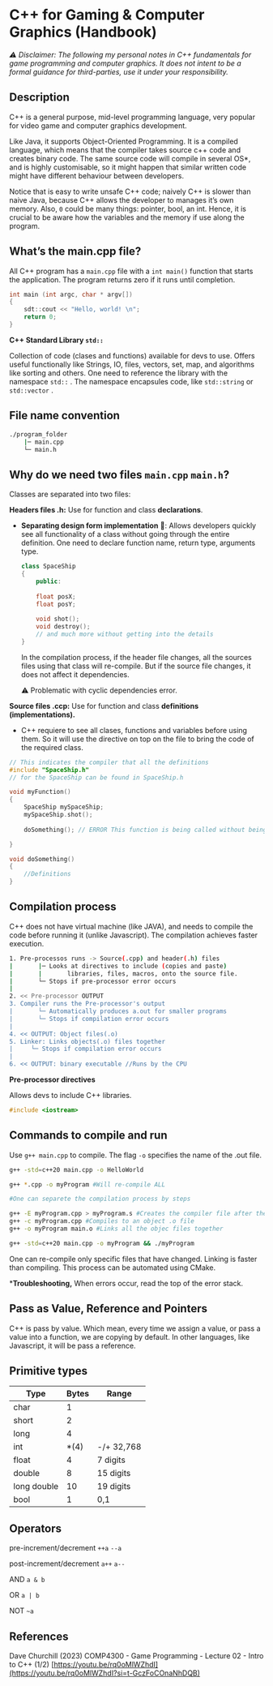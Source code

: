 # C++ for Gaming & Computer Graphics (Handbook)

*⚠️ Disclaimer: The following my personal notes in C++ fundamentals for game programming and computer graphics. It does not intent to be a formal guidance for third-parties, use it under your responsibility.*

## Description

C++ is a general purpose, mid-level programming language, very popular for video game and computer graphics development.

Like Java, it supports Object-Oriented Programming. It is a compiled language, which means that the compiler takes source c++ code and creates binary code. The same source code will compile in several OS*,  and is highly customisable, so it might happen that similar written code might have different behaviour between developers. 

Notice that is easy to write unsafe C++ code; naively C++ is slower than naive Java, because C++ allows the developer to manages it’s own memory. Also, `0` could be many things: pointer, bool, an int. Hence, it is crucial to be aware how the variables and the memory if use along the program.

## What’s the main.cpp file?

All C++ program has a `main.cpp` file with a `int main()` function that starts the application. The program returns zero if it runs until completion.

```cpp
int main (int argc, char * argv[])
{
	sdt::cout << "Hello, world! \n";
	return 0;
}
```

**C++ Standard Library `std::`**

Collection of code (clases and functions) available for devs to use. Offers useful functionally like Strings, IO, files, vectors, set, map, and algorithms like sorting and others. One need to reference the library with the namespace `std::` . The namespace encapsules code, like `std::string` or `std::vector` .

## **File name convention**

```bash
./program_folder
	|─ main.cpp
	└─ main.h
```

## Why do we need two files `main.cpp` `main.h`?

Classes are separated into two files:

**Headers files .h:** Use for function and class **declarations**.

- **Separating design form implementation** 💙: Allows developers quickly see all functionality of a class without going through the entire definition. One need to declare function name, return type, arguments type.
    
    ```cpp
    class SpaceShip
    {
    	public:
    	
    	float posX;
    	float posY;
    	
    	void shot();
    	void destroy();
    	// and much more without getting into the details
    }
    ```
    
    In the compilation process, if the header file changes, all the sources files using that class will re-compile. But if the source file changes, it does not affect it dependencies.
    
    ⚠️ Problematic with cyclic dependencies error.
    

**Source files .ccp:** Use for function and class **definitions (implementations).**

- C++ requiere to see all clases, functions and variables before using them. So it will use the directive on top on the file to bring the code of the required class.

```cpp
// This indicates the compiler that all the definitions
#include "SpaceShip.h" 
// for the SpaceShip can be found in SpaceShip.h

void myFunction()
{
	SpaceShip mySpaceShip;
	mySpaceShip.shot();
	
	doSomething(); // ERROR This function is being called without being declare first

}

void doSomething()
{
	//Definitions
}
```

## **Compilation process**

C++ does not have virtual machine (like JAVA), and needs to compile the code before running it (unlike Javascript). The compilation achieves faster execution.

```bash
1. Pre-processos runs -> Source(.cpp) and header(.h) files
|		|─ Looks at directives to include (copies and paste) 
|		|		libraries, files, macros, onto the source file.
|		└─ Stops if pre-processor error occurs	
|
2. << Pre-processor OUTPUT
3. Compiler runs the Pre-processor's output
|		└─ Automatically produces a.out for smaller programs
|		└─ Stops if compilation error occurs	
|
4. << OUTPUT: Object files(.o)
5. Linker: Links objects(.o) files together
|	  └─ Stops if compilation error occurs	
|
6. << OUTPUT: binary executable //Runs by the CPU
```

**Pre-processor directives**

Allows devs to include C++ libraries.

```cpp
#include <iostream>
```

## Commands to compile and run

Use `g++ main.cpp` to compile. The flag `-o` specifies the name of the .out file.

```bash
g++ -std=c++20 main.cpp -o HelloWorld

g++ *.cpp -o myProgram #Will re-compile ALL

#One can separete the compilation process by steps

g++ -E myProgram.cpp > myProgram.s #Creates the compiler file after the pre-processing
g++ -c myProgram.cpp #Compiles to an object .o file
g++ -o myProgram main.o #Links all the objec files together

g++ -std=c++20 main.cpp -o myProgram && ./myProgram
```

One can re-compile only specific files that have changed. Linking is faster than compiling. This process can be automated using CMake.

***Troubleshooting,** When errors occur, read the top of the error stack.

## Pass as Value, Reference and Pointers

C++ is pass by value. Which mean, every time we assign a value, or pass a value into a function, we are copying by default. In other languages, like Javascript, it will be pass a reference.

## Primitive types

| Type | Bytes | Range |
| --- | --- | --- |
| char | 1 |  |
| short | 2 |  |
| long | 4 |  |
| int | *(4) | -/+ 32,768 |
| float | 4 | 7 digits |
| double | 8 | 15 digits |
| long double | 10 | 19 digits |
| bool | 1 | 0,1 |

## Operators

pre-increment/decrement `++a` `--a`

post-increment/decrement `a++` `a--`

AND `a & b`

OR `a | b`

NOT `~a`

## References

Dave Churchill (2023) COMP4300 - Game Programming - Lecture 02 - Intro to C++ (1/2) [https://youtu.be/rq0oMlWZhdI](https://youtu.be/rq0oMlWZhdI?si=t-GczFoCOnaNhDQB)
